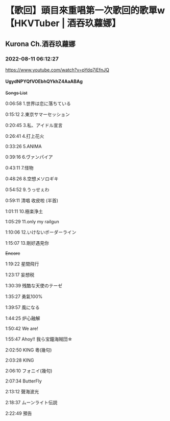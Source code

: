 # 【歌回】頭目來重唱第一次歌回的歌單w【HKVTuber | 酒吞玖蘿娜】

## Kurona Ch.酒吞玖蘿娜

### 2022-08-11 06:12:27

https://www.youtube.com/watch?v=pYdq7iEfnJQ

#### UgydNPYQfVOEbhQYkhZ4AaABAg

~~Songs List~~

0:06:58 1.世界は恋に落ちている

0:15:12 2.東京サマーセッション

0:20:45 3.私、アイドル宣言

0:26:41 4.打上花火

0:33:26 5.ANIMA

0:39:16 6.ヴァンパイア

0:43:11 7.怪物

0:48:26 8.空想メソロギキ

0:54:52 9.うっせぇわ

0:59:11 清唱 收皮啦 (半首)

1:01:11 10.極楽浄土

1:05:29 11.only my railgun

1:10:06 12.いけないボーダーライン

1:15:07 13.剛好遇見你



~~Encore~~

1:19:22 星間飛行

1:23:17 妄想税

1:30:39 残酷な天使のテーゼ

1:35:27 勇氣100%

1:39:57 風になる

1:44:25 炉心融解

1:50:42 We are!

1:55:47 Ahoy!! 我ら宝鐘海賊団☆

2:02:50 KING 粵(幾句)

2:03:28 KING

​2:06:10 フォニイ(幾句)

2:07:34 ButterFly

2:13:12 聲海波光

2:18:37 ムーンライト伝説



2:22:49 預告

